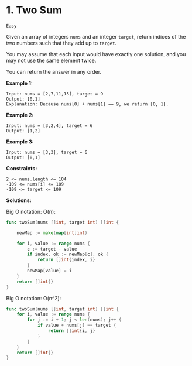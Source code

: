 # 1. Two Sum

`Easy`

Given an array of integers `nums` and an integer `target`, return indices of the two numbers such that they add up to `target`.

You may assume that each input would have exactly one solution, and you may not use the same element twice.

You can return the answer in any order.
 
**Example 1:**

```
Input: nums = [2,7,11,15], target = 9
Output: [0,1]
Explanation: Because nums[0] + nums[1] == 9, we return [0, 1].
```

**Example 2:**
```
Input: nums = [3,2,4], target = 6
Output: [1,2]
```

**Example 3:**

```
Input: nums = [3,3], target = 6
Output: [0,1]
```

**Constraints:**

```
2 <= nums.length <= 104
-109 <= nums[i] <= 109
-109 <= target <= 109
```

**Solutions:**

Big O notation: O(n):

```go
func twoSum(nums []int, target int) []int {

	newMap := make(map[int]int)

	for i, value := range nums {
		c := target - value
		if index, ok := newMap[c]; ok {
			return []int{index, i}
		}
		newMap[value] = i
	}
	return []int{}
}
```

Big O notation: O(n^2):

```go
func twoSum(nums []int, target int) []int {
	for i, value := range nums {
		for j := i + 1; j < len(nums); j++ {
			if value + nums[j] == target {
				return []int{i, j}
			}
		}
	}
	return []int{}
}
```